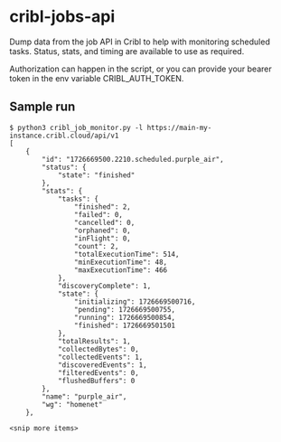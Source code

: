 # cribl-jobs-api
Dump data from the job API in Cribl to help with monitoring scheduled tasks. Status, stats, and timing are available to use as required.

Authorization can happen in the script, or you can provide your bearer token in the env variable CRIBL_AUTH_TOKEN.

## Sample run

```
$ python3 cribl_job_monitor.py -l https://main-my-instance.cribl.cloud/api/v1
[
    {
        "id": "1726669500.2210.scheduled.purple_air",
        "status": {
            "state": "finished"
        },
        "stats": {
            "tasks": {
                "finished": 2,
                "failed": 0,
                "cancelled": 0,
                "orphaned": 0,
                "inFlight": 0,
                "count": 2,
                "totalExecutionTime": 514,
                "minExecutionTime": 48,
                "maxExecutionTime": 466
            },
            "discoveryComplete": 1,
            "state": {
                "initializing": 1726669500716,
                "pending": 1726669500755,
                "running": 1726669500854,
                "finished": 1726669501501
            },
            "totalResults": 1,
            "collectedBytes": 0,
            "collectedEvents": 1,
            "discoveredEvents": 1,
            "filteredEvents": 0,
            "flushedBuffers": 0
        },
        "name": "purple_air",
        "wg": "homenet"
    },
 
<snip more items>
```
